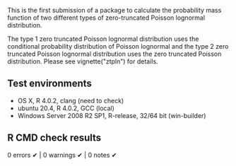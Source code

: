 This is the first submission of a package to calculate the probability mass function of two different types of
zero-truncated Poisson lognormal distribution. 

The type 1 zero truncated Poisson lognormal distribution uses the conditional probability distribution of Poisson lognormal and the type 2 zero truncated Poisson lognormal distribution uses the zero truncated Poisson distribution. Please see vignette("ztpln") for details.


## Test environments

* OS X, R 4.0.2, clang (need to check)
* ubuntu 20.4, R 4.0.2, GCC (local)
* Windows Server 2008 R2 SP1, R-release, 32/64 bit (win-builder)

## R CMD check results 

0 errors ✔ | 0 warnings ✔ | 0 notes ✔
